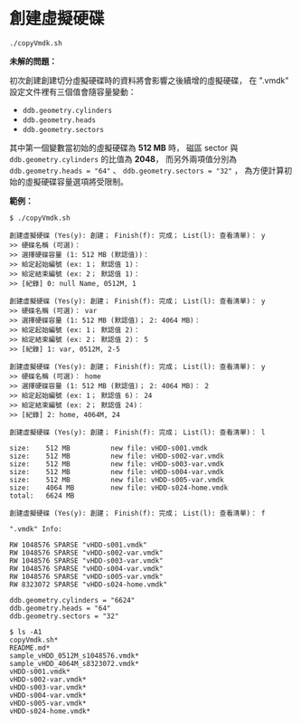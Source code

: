 創建虛擬硬碟
=======


```
./copyVmdk.sh
```


**未解的問題：**

初次創建創建切分虛擬硬碟時的資料將會影響之後續增的虛擬硬碟，
在 ".vmdk" 設定文件裡有三個值會隨容量變動：

  * `ddb.geometry.cylinders`
  * `ddb.geometry.heads`
  * `ddb.geometry.sectors`

其中第一個變數當初始的虛擬硬碟為 **512 MB** 時，
磁區 sector 與 `ddb.geometry.cylinders` 的比值為 **2048**，
而另外兩項值分別為
`ddb.geometry.heads = "64"` 、 `ddb.geometry.sectors = "32"` ，
為方便計算初始的虛擬硬碟容量選項將受限制。


**範例：**

```
$ ./copyVmdk.sh

創建虛擬硬碟 (Yes(y): 創建； Finish(f): 完成； List(l): 查看清單)： y
>> 硬碟名稱 (可選)：
>> 選擇硬碟容量 (1: 512 MB (默認值))：
>> 給定起始編號 (ex: 1； 默認值 1)：
>> 給定結束編號 (ex: 2； 默認值 1)：
>> [紀錄] 0: null Name, 0512M, 1

創建虛擬硬碟 (Yes(y): 創建； Finish(f): 完成； List(l): 查看清單)： y
>> 硬碟名稱 (可選)： var
>> 選擇硬碟容量 (1: 512 MB (默認值)； 2: 4064 MB)：
>> 給定起始編號 (ex: 1； 默認值 2)：
>> 給定結束編號 (ex: 2； 默認值 2)： 5
>> [紀錄] 1: var, 0512M, 2-5

創建虛擬硬碟 (Yes(y): 創建； Finish(f): 完成； List(l): 查看清單)： y
>> 硬碟名稱 (可選)： home
>> 選擇硬碟容量 (1: 512 MB (默認值)； 2: 4064 MB)： 2
>> 給定起始編號 (ex: 1； 默認值 6)： 24
>> 給定結束編號 (ex: 2； 默認值 24)：
>> [紀錄] 2: home, 4064M, 24

創建虛擬硬碟 (Yes(y): 創建； Finish(f): 完成； List(l): 查看清單)： l

size:    512 MB          new file: vHDD-s001.vmdk
size:    512 MB          new file: vHDD-s002-var.vmdk
size:    512 MB          new file: vHDD-s003-var.vmdk
size:    512 MB          new file: vHDD-s004-var.vmdk
size:    512 MB          new file: vHDD-s005-var.vmdk
size:    4064 MB         new file: vHDD-s024-home.vmdk
total:   6624 MB

創建虛擬硬碟 (Yes(y): 創建； Finish(f): 完成； List(l): 查看清單)： f

".vmdk" Info:

RW 1048576 SPARSE "vHDD-s001.vmdk"
RW 1048576 SPARSE "vHDD-s002-var.vmdk"
RW 1048576 SPARSE "vHDD-s003-var.vmdk"
RW 1048576 SPARSE "vHDD-s004-var.vmdk"
RW 1048576 SPARSE "vHDD-s005-var.vmdk"
RW 8323072 SPARSE "vHDD-s024-home.vmdk"

ddb.geometry.cylinders = "6624"
ddb.geometry.heads = "64"
ddb.geometry.sectors = "32"

$ ls -A1
copyVmdk.sh*
README.md*
sample_vHDD_0512M_s1048576.vmdk*
sample_vHDD_4064M_s8323072.vmdk*
vHDD-s001.vmdk*
vHDD-s002-var.vmdk*
vHDD-s003-var.vmdk*
vHDD-s004-var.vmdk*
vHDD-s005-var.vmdk*
vHDD-s024-home.vmdk*
```


